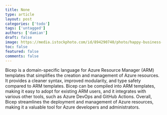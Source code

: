 ```yaml
---
title: None
type: article 
layout: post 
categories: ['todo'] 
tags: ['untagged'] 
authors: ['damian'] 
draft: false 
image: https://media.istockphoto.com/id/894290740/photo/happy-business-leader-presenting-his-team-a-new-business-plan-on-whiteboard.jpg?b=1&s=170667a&w=0&k=20&c=QbEHpaZmBkJ3tlhP-s94Gi1Ff9Qc5P0o6obMkVr_sJ4=
toc: false 
featured: false 
comments: false 
---
```


Bicep is a domain-specific language for Azure Resource Manager (ARM) templates that simplifies the creation and management of Azure resources. It provides a cleaner syntax, improved modularity, and type safety compared to ARM templates. Bicep can be compiled into ARM templates, making it easy to adopt for existing ARM users, and it integrates with various other tools, such as Azure DevOps and GitHub Actions. Overall, Bicep streamlines the deployment and management of Azure resources, making it a valuable tool for Azure developers and administrators.